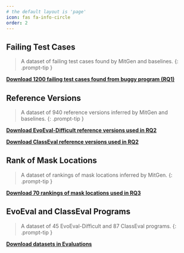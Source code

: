```yaml
---
# the default layout is 'page'
icon: fas fa-info-circle
order: 2
---
```



## Failing Test Cases
> A dataset of failing test cases found by MitGen and baselines.
{: .prompt-tip }

[**Download 1200 failing test cases found from buggy program (RQ1)**](https://github.com/mitgenT/mitgent.github.io/blob/main/Data/Failing_tests/Failing_tests.zip)

## Reference Versions
> A dataset of 940 reference versions inferred by MitGen and baselines.
{: .prompt-tip }

[**Download EvoEval-Difficult reference versions used in RQ2**](https://github.com/mitgenT/mitgent.github.io/blob/main/Data/Reference_versions/EvoEval-Reference_versions.zip)

[**Download ClassEval reference versions used in RQ2**](https://github.com/mitgenT/mitgent.github.io/blob/main/Data/Reference_versions/ClassEval-Reference_versions.zip)

## Rank of Mask Locations
> A dataset of rankings of mask locations inferred by MitGen.
{: .prompt-tip }

[**Download 70 rankings of mask locations used in RQ3**](https://github.com/mitgenT/mitgent.github.io/blob/main/Data/Rank_of_Mask_Locations/Rank_of_Mask_Locations.zip)

## EvoEval and ClassEval Programs
> A dataset of 45 EvoEval-Difficult and 87 ClassEval programs.
{: .prompt-tip }

[**Download datasets in Evaluations**](https://github.com/mitgenT/mitgent.github.io/blob/main/Data/Datasets/Datasets.zip)
